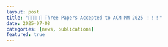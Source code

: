 ```yaml
---
layout: post
title: "🎉🎉🎉 📢 Three Papers Accepted to ACM MM 2025 ！！！"
date: 2025-07-08
categories: [news, publications]
featured: true
---
```



